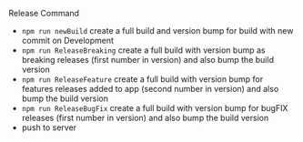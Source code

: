 Release Command
- `npm run newBuild` create a full build and version bump for build with new commit on Development 
- `npm run ReleaseBreaking` create a full build with version bump as breaking releases (first number in version) and also bump the build version
- `npm run ReleaseFeature`  create a full build with version bump for features releases added to app (second number in version) and also bump the build version
- `npm run ReleaseBugFix`  create a full build with version bump for bugFIX releases (first number in version) and also bump the build version
- push to server